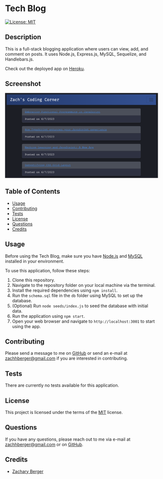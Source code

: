 # Tech Blog

[![License: MIT](https://img.shields.io/badge/License-MIT-yellow.svg)](https://opensource.org/licenses/MIT)

## Description 
This is a full-stack blogging application where users can view, add, and comment on posts. It uses Node.js, Express.js, MySQL, Sequelize, and Handlebars.js.

Check out the deployed app on [Heroku](https://zachscodingcorner.herokuapp.com/dashboard).

## Screenshot 

![Tech Blog Screenshot](/public/assets/techblog_screenshot.png)

## Table of Contents 
- [Usage](#usage)
- [Contributing](#contributing)
- [Tests](#tests)
- [License](#license)
- [Questions](#questions)
- [Credits](#credits)

## Usage
Before using the Tech Blog, make sure you have [Node.js](https://nodejs.org/en/) and [MySQL](https://www.mysql.com/) installed in your environment.

To use this application, follow these steps:

1. Clone this repository.
2. Navigate to the repository folder on your local machine via the terminal.
3. Install the required dependencies using `npm install`.
4. Run the `schema.sql` file in the `db` folder using MySQL to set up the database.
5. (Optional) Run `node seeds/index.js` to seed the database with initial data.
6. Run the application using `npm start`.
7. Open your web browser and navigate to `http://localhost:3001` to start using the app.

## Contributing 
Please send a message to me on [GitHub](https://www.github.com/berman619) or send an e-mail at zachhberger@gmail.com if you are interested in contributing.

## Tests
There are currently no tests available for this application. 

## License
This project is licensed under the terms of the [MIT](https://opensource.org/licenses/MIT) license.

## Questions
If you have any questions, please reach out to me via e-mail at zachhberger@gmail.com or on [GitHub](https://www.github.com/berman619).

## Credits
- [Zachary Berger](https://www.github.com/berman619)
